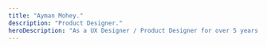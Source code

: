 ```yaml
---
title: "Ayman Mohey."
description: "Product Designer."
heroDescription: "As a UX Designer / Product Designer for over 5 years, I've designed products that facilitate connections between people. I love to collaborate, use fun UI, and promote inclusivity."
---
```



